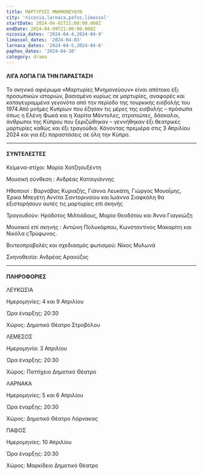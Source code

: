 ```yaml
---
title: ΜΑΡΤΥΡΙΕΣ ΜΝΗΜΟΝΕΥΟΥΝ
city: 'nicosia,larnaca,pafos,limassol'
startDate: 2024-04-02T21:00:00.000Z
endDate: 2024-04-09T21:00:00.000Z
nicosia_dates: '2024-04-4,2024-04-9'
limassol_dates: '2024-04-03'
larnaca_dates: '2024-04-5,2024-04-6'
paphos_dates: '2024-04-10'
category: drama
---
```


#### ΛΙΓΑ ΛΟΓΙΑ ΓΙΑ ΤΗΝ ΠΑΡΑΣΤΑΣΗ

Το σκηνικό αφιέρωμα «Μαρτυρίες Μνημονεύουν» είναι απότοκο έξι προσωπικών ιστοριών, βασισμένο κυρίως σε μαρτυρίες, αναφορές και καταγεγραμμένα γεγονότα από την περίοδο της τουρκικής εισβολής του 1974.Από μνήμες Κυπρίων που έζησαν τις μέρες της εισβολής – πρόσωπα όπως η Ελένη Φωκά και η Χαρίτα Μάντολες, στρατιώτες, δάσκαλοι, άνθρωποι της Κύπρου που ξεριζώθηκαν – γεννήθηκαν έξι θεατρικές μαρτυρίες καθώς και έξι τραγούδια. Κάνοντας πρεμιέρα στις 3 Απριλίου 2024 και για έξι παραστάσεις σε όλη την Κύπρο.

***

#### ΣΥΝΤΕΛΕΣΤΕΣ

Κείμενα-στίχοι: Μαρία Χατζηαυξέντη

Μουσική σύνθεση : Ανδρέας Κατσιγιάννης

Ηθοποιοί	: Βαρνάβας	Κυριαζής,	Γιάννα Λευκάτη,	Γιώργος	Μουαΐμης,	Έρικα Μπεγέτη	Αννίτα Σαντοριναίου	και Ιωάννα Σιαφκάλη	θα εξιστορήσουν	αυτές τις μαρτυρίες	επί σκηνής

Τραγουδούν: Ηρόδοτος	Μιλτιάδους, Μαρία Θεοδότου και Άννα Γιαγκιώζη

Μουσικοί επί σκηνής : Αντώνη	Πολυκάρπου,	Κωνσταντίνος	Μακαρίτη	και Νικόλα	ςΤρύφωνος.&#x9;

Βιντεοπροβολές και  σχεδιασμός φωτισμού:  Νίκος Μυλωνά 

Σκηνοθεσία: Ανδρέας Αραούζος

***

#### ΠΛΗΡΟΦΟΡΙΕΣ

ΛΕΥΚΩΣΙΑ

Ημερομηνίες: 4 και 9 Απριλίου

Ώρα έναρξης: 20:30

Χώρος: Δημοτικό Θέατρο Στροβόλου

ΛΕΜΕΣΟΣ

Ημερομηνία: 3 Απριλίου

Ώρα έναρξης: 20:30

Χώρος:  Παττίχειο Δημοτικό Θέατρο

ΛΑΡΝΑΚΑ

Ημερομηνίες: 5 και 6 Απριλίου

Ώρα έναρξης: 20:30

Χώρος:  Δημοτικό Θέατρο Λάρνακας

ΠΑΦΟΣ

Ημερομηνίες: 10 Απριλίου

Ώρα έναρξης: 20:30

Χώρος:  Μαρκίδειο Δημοτικό Θέατρο
